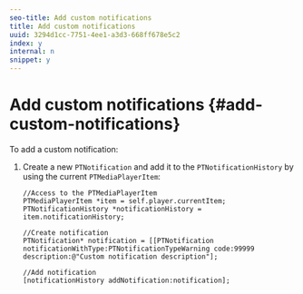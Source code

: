```yaml
---
seo-title: Add custom notifications
title: Add custom notifications
uuid: 3294d1cc-7751-4ee1-a3d3-668ff678e5c2
index: y
internal: n
snippet: y
---
```


# Add custom notifications {#add-custom-notifications}

 To add a custom notification: 
1. Create a new `PTNotification` and add it to the `PTNotificationHistory` by using the current `PTMediaPlayerItem`:

   ```
   //Access to the PTMediaPlayerItem  
   PTMediaPlayerItem *item = self.player.currentItem; 
   PTNotificationHistory *notificationHistory = item.notificationHistory; 
    
   //Create notification 
   PTNotification* notification = [[PTNotification notificationWithType:PTNotificationTypeWarning code:99999 description:@"Custom notification description"]; 
    
   //Add notification 
   [notificationHistory addNotification:notification];
   ```